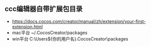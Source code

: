 ## ccc编辑器自带扩展包目录
- https://docs.cocos.com/creator/manual/zh/extension/your-first-extension.html
- mac平台 ~/.CocosCreator/packages
- win平台 C:\Users\${你的用户名}\.CocosCreator\packages